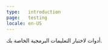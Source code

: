 ```yaml
---
type:   introduction
page:   testing
locale: en-US
---
```


أدوات لاختبار التعليمات البرمجية الخاصة بك.